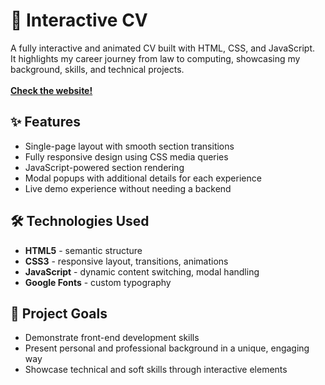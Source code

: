 <h1>📄 Interactive CV</h1>

<p>
  A fully interactive and animated CV built with HTML, CSS, and JavaScript.<br>
  It highlights my career journey from law to computing, showcasing my background, skills, and technical projects.
  <br><br>
  <b><a href="https://sjunges.vercel.app/">Check the website!</a></b>
</p>

<h2>✨ Features</h2>
<ul>
  <li>Single-page layout with smooth section transitions</li>
  <li>Fully responsive design using CSS media queries</li>
  <li>JavaScript-powered section rendering</li>
  <li>Modal popups with additional details for each experience</li>
  <li>Live demo experience without needing a backend</li>
</ul>

<h2>🛠 Technologies Used</h2>
<ul>
  <li><b>HTML5</b> - semantic structure</li>
  <li><b>CSS3</b> - responsive layout, transitions, animations</li>
  <li><b>JavaScript</b> - dynamic content switching, modal handling</li>
  <li><b>Google Fonts</b> - custom typography</li>
</ul>

<h2>🧠 Project Goals</h2>
<ul>
  <li>Demonstrate front-end development skills</li>
  <li>Present personal and professional background in a unique, engaging way</li>
  <li>Showcase technical and soft skills through interactive elements</li>
</ul>
